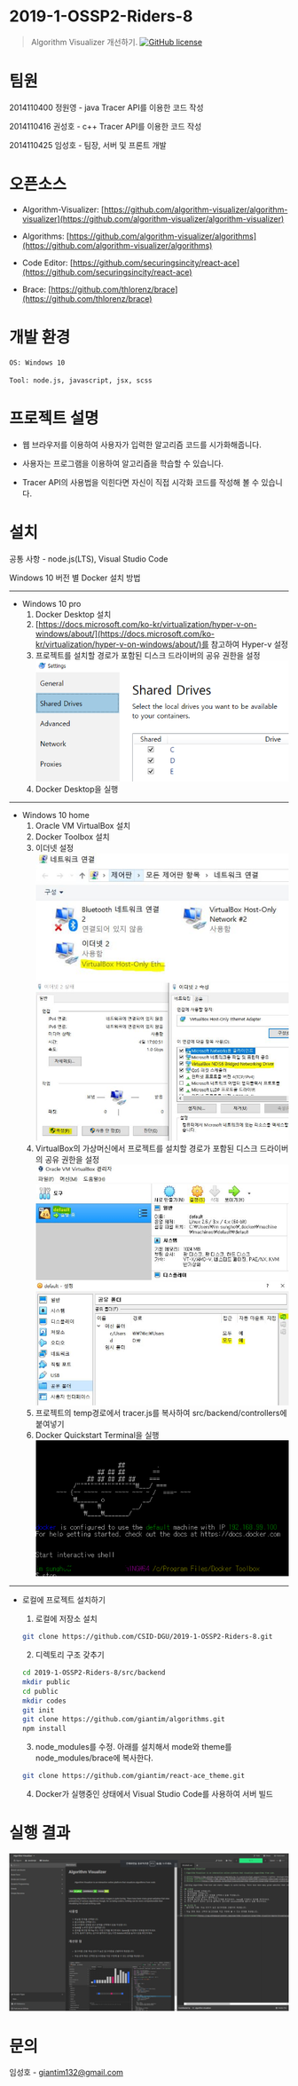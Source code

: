 # 2019-1-OSSP2-Riders-8

> Algorithm Visualizer 개선하기.
[![GitHub license](https://img.shields.io/github/license/algorithm-visualizer/algorithm-visualizer.svg?style=flat-square)](https://github.com/algorithm-visualizer/algorithm-visualizer/blob/master/LICENSE)

# 팀원
2014110400 정원영 - java Tracer API를 이용한 코드 작성

2014110416 권성호 - c++ Tracer API를 이용한 코드 작성

2014110425 임성호 - 팀장, 서버 및 프론트 개발

# 오픈소스

- Algorithm-Visualizer: [https://github.com/algorithm-visualizer/algorithm-visualizer](https://github.com/algorithm-visualizer/algorithm-visualizer)

- Algorithms: [https://github.com/algorithm-visualizer/algorithms](https://github.com/algorithm-visualizer/algorithms)

- Code Editor: [https://github.com/securingsincity/react-ace](https://github.com/securingsincity/react-ace)

- Brace: [https://github.com/thlorenz/brace](https://github.com/thlorenz/brace)

# 개발 환경

```
OS: Windows 10

Tool: node.js, javascript, jsx, scss
```

# 프로젝트 설명

- 웹 브라우저를 이용하여 사용자가 입력한 알고리즘 코드를 시가화해줍니다.

- 사용자는 프로그램을 이용하여 알고리즘을 학습할 수 있습니다.

- Tracer API의 사용법을 익힌다면 자신이 직접 시각화 코드를 작성해 볼 수 있습니다.

# 설치

공통 사항 - node.js(LTS), Visual Studio Code

Windows 10 버전 별 Docker 설치 방법

*****

- Windows 10 pro
    1. Docker Desktop 설치
    2. [https://docs.microsoft.com/ko-kr/virtualization/hyper-v-on-windows/about/](https://docs.microsoft.com/ko-kr/virtualization/hyper-v-on-windows/about/)를
        참고하여 Hyper-v 설정
    3. 프로젝트를 설치할 경로가 포함된 디스크 드라이버의 공유 권한을 설정
        ![shared_driver](./image/docker_shared_driver.PNG)    
    4. Docker Desktop을 실행

*****

- Windows 10 home
    1. Oracle VM VirtualBox 설치 
    2. Docker Toolbox 설치
    3. 이더넷 설정
        ![ethernet](./image/ethernet.JPG)
        ![ethernet_property](./image/ethernet_property.JPG)
    4. VirtualBox의 가상머신에서 프로젝트를 설치할 경로가 포함된 디스크 드라이버의 공유 권한을 설정
        ![vm_setting](./image/vm_setting.JPG)
        ![vm_setting_mount](./image/vm_setting_mount.JPG)
    5. 프로젝트의 temp경로에서 tracer.js를 복사하여 src/backend/controllers에 붙여넣기
    6. Docker Quickstart Terminal을 실행
        ![toolbox](./image/toolbox.png)

*****

- 로컬에 프로젝트 설치하기

    1. 로컬에 저장소 설치

    ``` bash
    git clone https://github.com/CSID-DGU/2019-1-OSSP2-Riders-8.git
    ```

    2. 디렉토리 구조 갖추기

    ``` bash
    cd 2019-1-OSSP2-Riders-8/src/backend
    mkdir public
    cd public
    mkdir codes
    git init
    git clone https://github.com/giantim/algorithms.git
    npm install
    ```

    3. node_modules를 수정. 아래를 설치해서 mode와 theme를 node_modules/brace에 복사한다.

    ``` bash
    git clone https://github.com/giantim/react-ace_theme.git
    ```

    4. Docker가 실행중인 상태에서 Visual Studio Code를 사용하여 서버 빌드


# 실행 결과
![project](./image/project.PNG)

# 문의
임성호 - giantim132@gmail.com
